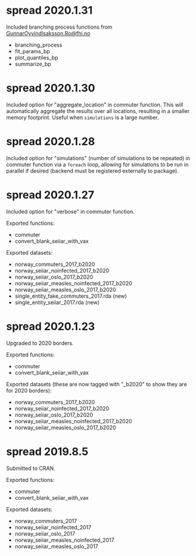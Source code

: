 # spread 2020.1.31

Included branching process functions from GunnarOyvindIsaksson.Ro@fhi.no

- branching_process
- fit_params_bp
- plot_quantiles_bp
- summarize_bp

# spread 2020.1.30

Included option for "aggregate_location" in commuter function. This will automatically aggregate the results over all locations, resulting in a smaller memory footprint. Useful when `simulations` is a large number.

# spread 2020.1.28

Included option for "simulations" (number of simulations to be repeated) in commuter function via a `foreach` loop, allowing for simulations to be run in parallel if desired (backend must be registered externally to package).

# spread 2020.1.27

Included option for "verbose" in commuter function.

Exported functions:

- commuter
- convert_blank_seiiar_with_vax

Exported datasets:

- norway_commuters_2017_b2020
- norway_seiiar_noinfected_2017_b2020
- norway_seiiar_oslo_2017_b2020
- norway_seiiar_measles_noinfected_2017_b2020
- norway_seiiar_measles_oslo_2017_b2020
- single_entity_fake_commuters_2017.rda (new)
- single_entity_seiiar_2017.rda (new)

# spread 2020.1.23

Upgraded to 2020 borders.

Exported functions:

- commuter
- convert_blank_seiiar_with_vax

Exported datasets (these are now tagged with "_b2020" to show they are for 2020 borders):

- norway_commuters_2017_b2020
- norway_seiiar_noinfected_2017_b2020
- norway_seiiar_oslo_2017_b2020
- norway_seiiar_measles_noinfected_2017_b2020
- norway_seiiar_measles_oslo_2017_b2020

# spread 2019.8.5

Submitted to CRAN.

Exported functions:

- commuter
- convert_blank_seiiar_with_vax

Exported datasets:

- norway_commuters_2017
- norway_seiiar_noinfected_2017
- norway_seiiar_oslo_2017
- norway_seiiar_measles_noinfected_2017
- norway_seiiar_measles_oslo_2017
